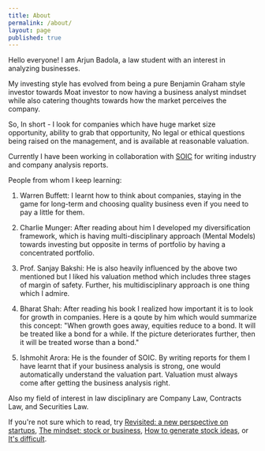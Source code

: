 ```yaml
---
title: About
permalink: /about/
layout: page
published: true
---
```

Hello everyone! I am Arjun Badola, a law student with an interest in analyzing businesses.

My investing style has evolved from being a pure Benjamin Graham style investor towards Moat investor to now having a business analyst mindset while also catering thoughts towards how the market perceives the company.

So, In short - I look for companies which have huge market size opportunity, ability to grab that opportunity, No legal or ethical questions being raised on the management, and is available at reasonable valuation.

Currently I have been working in collaboration with [SOIC](https://soic.in/blogs) for writing industry and company analysis reports.

People from whom I keep learning:

1. Warren Buffett: I learnt how to think about companies, staying in the game for long-term and choosing quality business even if you need to pay a little for them.

2. Charlie Munger: After reading about him I developed my diversification framework, which is having multi-disciplinary approach (Mental Models) towards investing but opposite in terms of portfolio by having a concentrated portfolio.

3. Prof. Sanjay Bakshi: He is also heavily influenced by the above two mentioned but I liked his valuation method which includes three stages of margin of safety. Further, his multidisciplinary approach is one thing which I admire.

4. Bharat Shah: After reading his book I realized how important it is to look for growth in companies. Here is a qoute by him which would summarize this concept: "When growth goes away, equities reduce to a bond. It will be treated like a bond for a while. If the picture deteriorates further, then it will be treated worse than a bond."

5. Ishmohit Arora: He is the founder of SOIC. By writing reports for them I have learnt that if your business analysis is strong, one would automatically understand the valuation part. Valuation must always come after getting the business analysis right.

Also my field of interest in law disciplinary are Company Law, Contracts Law, and Securities Law.

If you're not sure which to read, try [Revisited: a new perspective on startups](http://arjunbadola.blog/Revisited-A-New-Perspective-on-Startups/), [The mindset: stock or business](http://arjunbadola.blog/The-Mindset-Stock-or-Business/), [How to generate stock ideas](http://arjunbadola.blog/How-to-Generate-Stock-Ideas/), or [It's difficult](http://arjunbadola.blog/It's-Difficult/).
